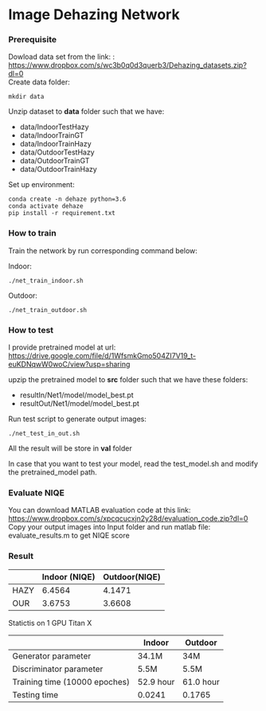 Image Dehazing Network
======================
### Prerequisite

Dowload data set from the link: : https://www.dropbox.com/s/wc3b0q0d3querb3/Dehazing_datasets.zip?dl=0  \
Create data folder:

```mkdir data``` 

Unzip dataset to **data** folder such that we have:
- data/IndoorTestHazy 
- data/IndoorTrainGT
- data/IndoorTrainHazy
- data/OutdoorTestHazy 
- data/OutdoorTrainGT
- data/OutdoorTrainHazy

Set up environment:

```conda create -n dehaze python=3.6```\
```conda activate dehaze```\
```pip install -r requirement.txt```

### How to train 
Train the network by run corresponding command below:

Indoor:

```./net_train_indoor.sh``` 

Outdoor:

```./net_train_outdoor.sh```

### How to test 
I provide pretrained model at url: https://drive.google.com/file/d/1WfsmkGmo504ZI7V19_t-euKDNqwW0woC/view?usp=sharing

upzip the pretrained model to **src** folder such that we have these folders:
- resultIn/Net1/model/model_best.pt
- resultOut/Net1/model/model_best.pt

Run test script to generate output images:

```./net_test_in_out.sh```

All the result will be store in **val** folder

In case that you want to test your model, read the test_model.sh and modify the pretrained_model path.

### Evaluate NIQE

You can download MATLAB evaluation code at this link: https://www.dropbox.com/s/xpcqcucxjn2y28d/evaluation_code.zip?dl=0 \
Copy your output images into Input folder and run matlab file: evaluate_results.m to get NIQE score
 
### Result

|      | Indoor (NIQE) | Outdoor(NIQE) |
|------|---------------|---------------|
| HAZY | 6.4564        | 4.1471        |
| OUR  | 3.6753        | 3.6608        |

Statictis on 1 GPU Titan X

|                                | Indoor     | Outdoor   |
|--------------------------------|------------|-----------|
| Generator parameter            | 34.1M      | 34M       |
| Discriminator parameter        | 5.5M       | 5.5M      |
| Training time (10000 epoches)  | 52.9 hour  | 61.0 hour |
| Testing time                   | 0.0241     | 0.1765    |
